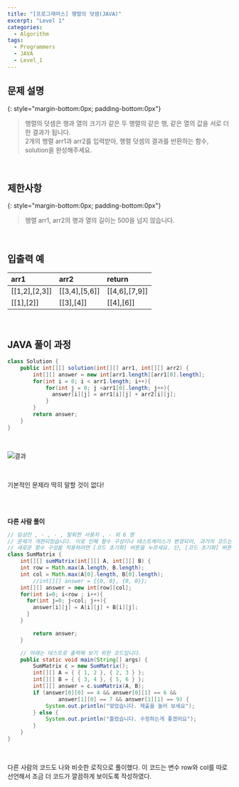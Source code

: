 ```yaml
---
title: "[프로그래머스] 행렬의 덧셈(JAVA)"
excerpt: "Level 1"
categories: 
  - Algorithm
tags: 
  - Programmers
  - JAVA
  - Level_1
---
```

 
## 문제 설명
{: style="margin-bottom:0px; padding-bottom:0px"}

> 행렬의 덧셈은 행과 열의 크기가 같은 두 행렬의 같은 행, 같은 열의 값을 서로 더한 결과가 됩니다. <br> 2개의 행렬 arr1과 arr2를 입력받아, 행렬 덧셈의 결과를 반환하는 함수, solution을 완성해주세요.
<br>

## 제한사항
{: style="margin-bottom:0px; padding-bottom:0px"}
> 행렬 arr1, arr2의 행과 열의 길이는 500을 넘지 않습니다.
<br>

## 입출력 예

|arr1|arr2|return|
|:------|:------|:------|
|[[1,2],[2,3]]|[[3,4],[5,6]]|[[4,6],[7,9]]|
|[[1],[2]]|[[3],[4]]|[[4],[6]]|

<br>

## JAVA 풀이 과정

```java
class Solution {
    public int[][] solution(int[][] arr1, int[][] arr2) {
        int[][] answer = new int[arr1.length][arr1[0].length];
        for(int i = 0; i < arr1.length; i++){
            for(int j = 0; j <arr1[0].length; j++){
              answer[i][j] = arr1[i][j] + arr2[i][j];  
            }
        }
        return answer;
    }
}
```

<br>

![결과](https://user-images.githubusercontent.com/70805241/117671014-fbc65c80-b1da-11eb-94b8-bfdbbc516f2b.png)


<br>

기본적인 문제라 딱히 말할 것이 없다!

<br><br>


**다른 사람 풀이** <br>

```java
// 임성민 , - , - , 탈퇴한 사용자 , - 외 6 명
// 문제가 개편되었습니다. 이로 인해 함수 구성이나 테스트케이스가 변경되어, 과거의 코드는 동작하지 않을 수 있습니다.
// 새로운 함수 구성을 적용하려면 [코드 초기화] 버튼을 누르세요. 단, [코드 초기화] 버튼을 누르면 작성 중인 코드는 사라집니다.
class SumMatrix {
    int[][] sumMatrix(int[][] A, int[][] B) {
    int row = Math.max(A.length, B.length);
    int col = Math.max(A[0].length, B[0].length);
        //int[][] answer = {{0, 0}, {0, 0}};
    int[][] answer = new int[row][col];
    for(int i=0; i<row ; i++){
      for(int j=0; j<col; j++){
        answer[i][j] = A[i][j] + B[i][j];
      }
    }

        return answer;
    }

    // 아래는 테스트로 출력해 보기 위한 코드입니다.
    public static void main(String[] args) {
        SumMatrix c = new SumMatrix();
        int[][] A = { { 1, 2 }, { 2, 3 } };
        int[][] B = { { 3, 4 }, { 5, 6 } };
        int[][] answer = c.sumMatrix(A, B);
        if (answer[0][0] == 4 && answer[0][1] == 6 && 
                answer[1][0] == 7 && answer[1][1] == 9) {
            System.out.println("맞았습니다. 제출을 눌러 보세요");
        } else {
            System.out.println("틀렸습니다. 수정하는게 좋겠어요");
        }
    }
}
```

<br>

다른 사람의 코드도 나와 비슷한 로직으로 풀이했다. 이 코드는 변수 row와 col를 따로 선언해서 조금 더 코드가 깔끔하게 보이도록 작성하였다.